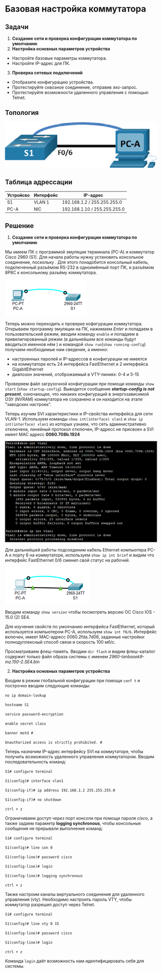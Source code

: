 # Базовая настройка коммутатора
## Задачи
1. **Создание сети и проверка конфигурации коммутатора по умолчанию**
2. **Настройка основных параметров устройства**
  * Настройте базовые параметры коммутатора.
  * Настройте IP-адрес для ПК.
  3. **Проверка сетевых подключений**
  * Отобразите конфигурацию устройства.
  * Протестируйте сквозное соединение, отправив эхо-запрос.
  * Протестируйте возможности удаленного управления с помощью Telnet.
## Топология
![alt text](image.png)
## Таблица адрессации
Устройсво | Интерфейс | IP-адрес 
--- | --- | ---
S1 | VLAN 1  | 192.168.1.2 / 255.255.255.0
PC-A | NIC | 192.168.1.10 / 255.255.255.0
## Решение
1. **Создание сети и проверка конфигурации коммутатора по умолчанию**

Мы имеем ПК с программой эмуляции терминала (PC-A) и коммутатор Cisco 2960 (S1). Для начала работы нужну установить консольное соединение, поскольку . Для этого понадобится консольный кабель, подключенный разъёмом RS-232 в одноимённый порт ПК, и разъёмом 8P8C к консольному разъёму коммутатора.

![alt text](image-1.png)

Теперь можно переходить к проверке кофигурации коммутатора. Открываем программу эмуляции на ПК, нажимаем *Enter* и попадаем в пользовательский режим, вводим команду `enable` и попадаем в привелигированный режим (в дальнейшем все команды будут вводиться именнов нём ) и командой `show run`(`show running-config`) получаем необходимые нам сведения, а именно:

  * настроенных паролей и IP-адрессов в конфигурации не имеется
  * на коммутаторе есть 24 интерфейса FastEthernet и 2 интерфейса GigabitEthernet
  * диапозон значений, отоброжаемый в VTY-линиях: 0-4 и 5-15

Проверяем файл загрузочной конфигурации при помощи команды `show start` (`show startup-config`). Выводится сообщение **_startup-config is not present_**, озночающее, что никаких конфигураций в энергозависимой ОЗУ (NVRAM) коммутатора не сохранено и он находится на этапе "заводских настроек".

Теперь изучим SVI характеристики и IP-свойства интерфейса для сети VLAN-1. Используем команды `show int(interface) vlan1` и `show ip int(interface) vlan1` из которых узнаем, что сеть административно отключена, линейный протокол отключен, IP-адресс не присвоен а SVI имеет MAC адресс **0060.708b.1924**

![alt text](image-2.png)

Для дальнейшей работы подсоединим кабель Ethernet компьютера PC-A к порту 6 на коммутаторе, используем `show ip int brief` и видим что интерфейс FastEthernet 0/6 сменил свой статус на рабочий.

![alt text](image-3.png)

Вводим команду `show version` чтобы посмотреть версию ОС Cisco IOS - 15.0 (2) SE4.

Для изучения свойств по умолчанию интерфейса FastEthernet, который используется компьютером PC-A, используем `show int f0/6`. Интерфейс включен, имеет MAC-адресс 0060.2fda.7d06, заданные настройки: полнодуплексный способ связи и скорость 100 мб/с.

Просматриваем флеш-память. Вводим `dir flash` и видим флеш-каталог содержит только файл образа системы с именем _2960-lanbasek9-mz.150-2.SE4.bin_

2. **Настройка основных параметров устройства**

Входим в режим глобальной конфигурации при помощи `conf t` и построчно вводим следующие команды:

`no ip domain-lookup`

`hostname S1`

`service password-encryption`

`enable secret class`

`banner motd #`

`Unauthorized access is strictly prohibited. #`

  Теперь назначим IP-адрес интерфейсу SVI на коммутаторе, чтобы получить возможность удаленного управления коммутатором. Вводим последовательность команд:
  
`S1# configure terminal`

`S1(config)# interface vlan1`

`S1(config-if)# ip address 192.168.1.2 255.255.255.0`

`S1(config-if)# no shutdown`

`ctrl + z`

Ограничиваем доступ через порт консоли при помощи пароля _cisco_, а также задаем параметр **logging synchronous**, чтобы консольные сообщения не прерывали выполнение команд:

`S1# configure terminal`

`S1(config)# line con 0`

`S1(config-line)# password cisco`

`S1(config-line)# login`

`S1(config-line)# logging synchronous`

`ctrl + z`

Также настроим каналы виртуального соединения для удаленного управления (vty). Необходимо настроить пароль VTY, чтобы коммутатор разрешил доступ через Telnet.

`S1# configure terminal`

`S1(config)# line vty 0 15`

`S1(config-line)# password cisco`

`S1(config-line)# login`

`ctrl + z`

Команда `login` даёт возможность нам идентифицировать себя для системы.

